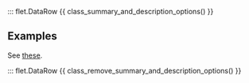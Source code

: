::: flet.DataRow
{{ class_summary_and_description_options() }}

## Examples

See [these](datatable/index.md#examples).

::: flet.DataRow
{{ class_remove_summary_and_description_options() }}
